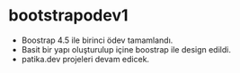 # bootstrapodev1
- Boostrap 4.5 ile birinci ödev tamamlandı.
- Basit bir yapı oluşturulup içine boostrap ile design edildi.
- patika.dev projeleri devam edicek.
